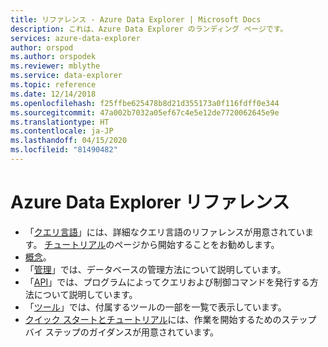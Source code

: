 ```yaml
---
title: リファレンス - Azure Data Explorer | Microsoft Docs
description: これは、Azure Data Explorer のランディング ページです。
services: azure-data-explorer
author: orspod
ms.author: orspodek
ms.reviewer: mblythe
ms.service: data-explorer
ms.topic: reference
ms.date: 12/14/2018
ms.openlocfilehash: f25ffbe625478b8d21d355173a0f116fdff0e344
ms.sourcegitcommit: 47a002b7032a05ef67c4e5e12de7720062645e9e
ms.translationtype: HT
ms.contentlocale: ja-JP
ms.lasthandoff: 04/15/2020
ms.locfileid: "81490482"
---
```

# <a name="azure-data-explorer-reference"></a>Azure Data Explorer リファレンス

* 「[クエリ言語](./query/index.md)」には、詳細なクエリ言語のリファレンスが用意されています。 [チュートリアル](./query/tutorial.md)のページから開始することをお勧めします。
* [概念](./concepts/index.md)。
* 「[管理](./management/index.md)」では、データベースの管理方法について説明しています。
* 「[API](./api/index.md)」では、プログラムによってクエリおよび制御コマンドを発行する方法について説明しています。
* 「[ツール](./tools/index.md)」では、付属するツールの一部を一覧で表示しています。
* [クイック スタートとチュートリアル](https://docs.microsoft.com/azure/data-explorer)には、作業を開始するためのステップ バイ ステップのガイダンスが用意されています。